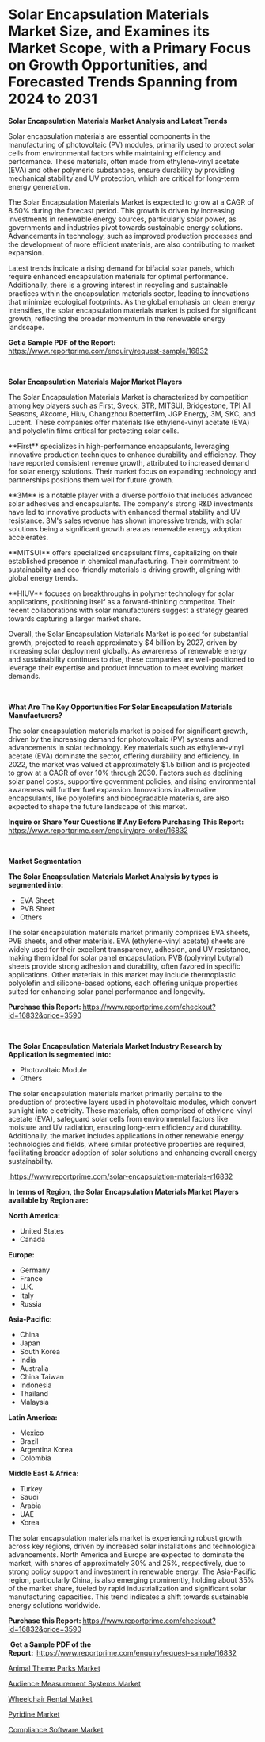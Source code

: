<p><h1>Solar Encapsulation Materials Market Size, and Examines its Market Scope, with a Primary Focus on Growth Opportunities, and Forecasted Trends Spanning from 2024 to 2031</h1></p><p><strong>Solar Encapsulation Materials Market Analysis and Latest Trends</strong></p>
<p><p>Solar encapsulation materials are essential components in the manufacturing of photovoltaic (PV) modules, primarily used to protect solar cells from environmental factors while maintaining efficiency and performance. These materials, often made from ethylene-vinyl acetate (EVA) and other polymeric substances, ensure durability by providing mechanical stability and UV protection, which are critical for long-term energy generation.</p><p>The Solar Encapsulation Materials Market is expected to grow at a CAGR of 8.50% during the forecast period. This growth is driven by increasing investments in renewable energy sources, particularly solar power, as governments and industries pivot towards sustainable energy solutions. Advancements in technology, such as improved production processes and the development of more efficient materials, are also contributing to market expansion.</p><p>Latest trends indicate a rising demand for bifacial solar panels, which require enhanced encapsulation materials for optimal performance. Additionally, there is a growing interest in recycling and sustainable practices within the encapsulation materials sector, leading to innovations that minimize ecological footprints. As the global emphasis on clean energy intensifies, the solar encapsulation materials market is poised for significant growth, reflecting the broader momentum in the renewable energy landscape.</p></p>
<p><strong>Get a Sample PDF of the Report:&nbsp;</strong> <a href="https://www.reportprime.com/enquiry/request-sample/16832?utm_campaign=41&utm_medium=2&utm_source=Github&utm_content=ia&utm_term=24112024&utm_id=solar-encapsulation-materials">https://www.reportprime.com/enquiry/request-sample/16832</a></p>
<p>&nbsp;</p>
<p><strong>Solar Encapsulation Materials Major Market Players</strong></p>
<p><p>The Solar Encapsulation Materials Market is characterized by competition among key players such as First, Sveck, STR, MITSUI, Bridgestone, TPI All Seasons, Akcome, Hiuv, Changzhou Bbetterfilm, JGP Energy, 3M, SKC, and Lucent. These companies offer materials like ethylene-vinyl acetate (EVA) and polyolefin films critical for protecting solar cells.</p><p>**First** specializes in high-performance encapsulants, leveraging innovative production techniques to enhance durability and efficiency. They have reported consistent revenue growth, attributed to increased demand for solar energy solutions. Their market focus on expanding technology and partnerships positions them well for future growth.</p><p>**3M** is a notable player with a diverse portfolio that includes advanced solar adhesives and encapsulants. The company's strong R&D investments have led to innovative products with enhanced thermal stability and UV resistance. 3M's sales revenue has shown impressive trends, with solar solutions being a significant growth area as renewable energy adoption accelerates.</p><p>**MITSUI** offers specialized encapsulant films, capitalizing on their established presence in chemical manufacturing. Their commitment to sustainability and eco-friendly materials is driving growth, aligning with global energy trends.</p><p>**HIUV** focuses on breakthroughs in polymer technology for solar applications, positioning itself as a forward-thinking competitor. Their recent collaborations with solar manufacturers suggest a strategy geared towards capturing a larger market share.</p><p>Overall, the Solar Encapsulation Materials Market is poised for substantial growth, projected to reach approximately $4 billion by 2027, driven by increasing solar deployment globally. As awareness of renewable energy and sustainability continues to rise, these companies are well-positioned to leverage their expertise and product innovation to meet evolving market demands.</p></p>
<p>&nbsp;</p>
<p><strong>What Are The Key Opportunities For Solar Encapsulation Materials Manufacturers?</strong></p>
<p><p>The solar encapsulation materials market is poised for significant growth, driven by the increasing demand for photovoltaic (PV) systems and advancements in solar technology. Key materials such as ethylene-vinyl acetate (EVA) dominate the sector, offering durability and efficiency. In 2022, the market was valued at approximately $1.5 billion and is projected to grow at a CAGR of over 10% through 2030. Factors such as declining solar panel costs, supportive government policies, and rising environmental awareness will further fuel expansion. Innovations in alternative encapsulants, like polyolefins and biodegradable materials, are also expected to shape the future landscape of this market.</p></p>
<p><strong>Inquire or Share Your Questions If Any Before Purchasing This Report:</strong> <a href="https://www.reportprime.com/enquiry/pre-order/16832?utm_campaign=41&utm_medium=2&utm_source=Github&utm_content=ia&utm_term=24112024&utm_id=solar-encapsulation-materials">https://www.reportprime.com/enquiry/pre-order/16832</a></p>
<p>&nbsp;</p>
<p><strong>Market Segmentation</strong></p>
<p><strong>The Solar Encapsulation Materials Market Analysis by types is segmented into:</strong></p>
<p><ul><li>EVA Sheet</li><li>PVB Sheet</li><li>Others</li></ul></p>
<p><p>The solar encapsulation materials market primarily comprises EVA sheets, PVB sheets, and other materials. EVA (ethylene-vinyl acetate) sheets are widely used for their excellent transparency, adhesion, and UV resistance, making them ideal for solar panel encapsulation. PVB (polyvinyl butyral) sheets provide strong adhesion and durability, often favored in specific applications. Other materials in this market may include thermoplastic polyolefin and silicone-based options, each offering unique properties suited for enhancing solar panel performance and longevity.</p></p>
<p><strong>Purchase this Report:&nbsp;</strong><a href="https://www.reportprime.com/checkout?id=16832&price=3590&utm_campaign=41&utm_medium=2&utm_source=Github&utm_content=ia&utm_term=24112024&utm_id=solar-encapsulation-materials">https://www.reportprime.com/checkout?id=16832&price=3590</a></p>
<p>&nbsp;</p>
<p><strong>The Solar Encapsulation Materials Market Industry Research by Application is segmented into:</strong></p>
<p><ul><li>Photovoltaic Module</li><li>Others</li></ul></p>
<p><p>The solar encapsulation materials market primarily pertains to the production of protective layers used in photovoltaic modules, which convert sunlight into electricity. These materials, often comprised of ethylene-vinyl acetate (EVA), safeguard solar cells from environmental factors like moisture and UV radiation, ensuring long-term efficiency and durability. Additionally, the market includes applications in other renewable energy technologies and fields, where similar protective properties are required, facilitating broader adoption of solar solutions and enhancing overall energy sustainability.</p></p>
<p><a href="https://www.reportprime.com/solar-encapsulation-materials-r16832?utm_campaign=41&utm_medium=2&utm_source=Github&utm_content=ia&utm_term=24112024&utm_id=solar-encapsulation-materials">&nbsp;https://www.reportprime.com/solar-encapsulation-materials-r16832</a></p>
<p><strong>In terms of Region, the Solar Encapsulation Materials Market Players available by Region are:</strong></p>
<p>
    <p> <strong> North America: </strong>
        <ul>
            <li>United States</li>
            <li>Canada</li>
        </ul>
        </p> 
    <p> <strong> Europe: </strong>
        <ul>
            <li>Germany</li>
            <li>France</li>
            <li>U.K.</li>
            <li>Italy</li>
            <li>Russia</li>
        </ul>
        </p> 
    <p> <strong> Asia-Pacific: </strong>
        <ul>
            <li>China</li>
            <li>Japan</li>
            <li>South Korea</li>
            <li>India</li>
            <li>Australia</li>
            <li>China Taiwan</li>
            <li>Indonesia</li>
            <li>Thailand</li>
            <li>Malaysia</li>
        </ul>
        </p> 
    <p> <strong> Latin America: </strong>
        <ul>
            <li>Mexico</li>
            <li>Brazil</li>
            <li>Argentina Korea</li>
            <li>Colombia</li>
        </ul>
        </p> 
    <p> <strong> Middle East & Africa: </strong>
        <ul>
            <li>Turkey</li>
            <li>Saudi</li>
            <li>Arabia</li>
            <li>UAE</li>
            <li>Korea</li>
        </ul>
    </p>
    </p>
<p><p>The solar encapsulation materials market is experiencing robust growth across key regions, driven by increased solar installations and technological advancements. North America and Europe are expected to dominate the market, with shares of approximately 30% and 25%, respectively, due to strong policy support and investment in renewable energy. The Asia-Pacific region, particularly China, is also emerging prominently, holding about 35% of the market share, fueled by rapid industrialization and significant solar manufacturing capacities. This trend indicates a shift towards sustainable energy solutions worldwide.</p></p>
<p><strong>Purchase this Report: </strong><a href="https://www.reportprime.com/checkout?id=16832&price=3590&utm_campaign=41&utm_medium=2&utm_source=Github&utm_content=ia&utm_term=24112024&utm_id=solar-encapsulation-materials">https://www.reportprime.com/checkout?id=16832&price=3590</a></p>
<p>&nbsp;<strong>Get a Sample PDF of the Report:&nbsp;&nbsp;</strong><a href="https://www.reportprime.com/enquiry/request-sample/16832?utm_campaign=41&utm_medium=2&utm_source=Github&utm_content=ia&utm_term=24112024&utm_id=solar-encapsulation-materials">https://www.reportprime.com/enquiry/request-sample/16832</a></p>
<p><strong></strong></p>
<p><p><a href="https://www.linkedin.com/pulse/animal-theme-parks-market-outlook-current-assessment-future-hndhe?utm_campaign=41&utm_medium=2&utm_source=Github&utm_content=ia&utm_term=24112024&utm_id=solar-encapsulation-materials">Animal Theme Parks Market</a></p><p><a href="https://issuu.com/reportprime-2/docs/audience-measurement-systems-market_81ff69534c3792?utm_campaign=41&utm_medium=2&utm_source=Github&utm_content=ia&utm_term=24112024&utm_id=solar-encapsulation-materials">Audience Measurement Systems Market</a></p><p><a href="https://issuu.com/reportprime-2/docs/wheelchair-rental-market-size-2030._6fb64e991d719d?utm_campaign=41&utm_medium=2&utm_source=Github&utm_content=ia&utm_term=24112024&utm_id=solar-encapsulation-materials">Wheelchair Rental Market</a></p><p><a href="https://github.com/RunaHaque64/Market-Research-Report-List-1/blob/main/pyridine-market.md?utm_campaign=41&utm_medium=2&utm_source=Github&utm_content=ia&utm_term=24112024&utm_id=solar-encapsulation-materials">Pyridine Market</a></p><p><a href="https://www.linkedin.com/pulse/compliance-software-market-research-report-analyzing-growth-7qi8e?utm_campaign=41&utm_medium=2&utm_source=Github&utm_content=ia&utm_term=24112024&utm_id=solar-encapsulation-materials">Compliance Software Market</a></p></p>
